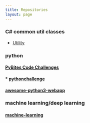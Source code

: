 ```yaml
---
title: Repositories
layout: page
---
```


### C\# common util classes
* [Utility](/Utility)

### python
#### [PyBites Code Challenges](/challenges "Forked from pybites")
#### * [pythonchallenge](/pythonchallenge "challenges on pythonchallenge.com")
#### [awesome-python3-webapp](/awesome-python3-webapp "python webapp demo @liaoxuefeng.com")

### machine learning/deep learning
#### [machine-learning](/machine-learning "machine-learning @ https://developers.google.cn/machine-learning/crash-course")

